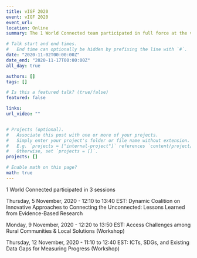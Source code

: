 ```yaml
---
title: vIGF 2020
event: vIGF 2020
event_url: 
location: Online
summary: The 1 World Connected team participated in full force at the virtual IGF 2020.

# Talk start and end times.
#   End time can optionally be hidden by prefixing the line with `#`.
date: "2020-11-02T00:00:00Z"
date_end: "2020-11-17T00:00:00Z"
all_day: true

authors: []
tags: []

# Is this a featured talk? (true/false)
featured: false

links:
url_video: ""


# Projects (optional).
#   Associate this post with one or more of your projects.
#   Simply enter your project's folder or file name without extension.
#   E.g. `projects = ["internal-project"]` references `content/project/deep-learning/index.md`.
#   Otherwise, set `projects = []`.
projects: []

# Enable math on this page?
math: true
---
```

1 World Connected participated in 3 sessions

Thursday, 5 November, 2020 - 12:10 to 13:40 EST: Dynamic Coalition on Innovative Approaches to Connecting the Unconnected: Lessons Learned from Evidence-Based Research

Monday, 9 November, 2020 - 12:20 to 13:50 EST: Access Challenges among Rural Communities & Local Solutions (Workshop)

Thursday, 12 November, 2020 - 11:10 to 12:40 EST: ICTs, SDGs, and Existing Data Gaps for Measuring Progress (Workshop)


